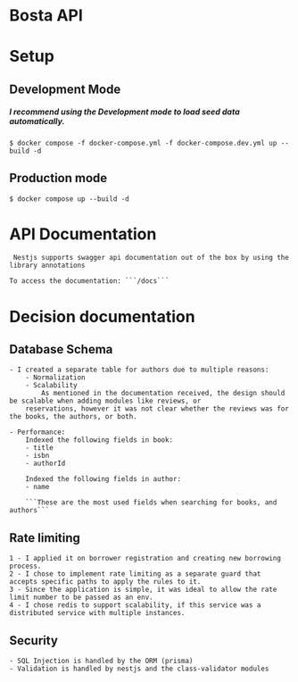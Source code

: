 # Bosta API


# Setup
## Development Mode

##### I recommend using the Development mode to load seed data automatically.
```$ docker compose -f docker-compose.yml -f docker-compose.dev.yml up --build -d```


## Production mode

```$ docker compose up --build -d```


# API Documentation
``` Nestjs supports swagger api documentation out of the box by using the library annotations```

    To access the documentation: ```/docs```


# Decision documentation

## Database Schema
    - I created a separate table for authors due to multiple reasons:
        - Normalization
        - Scalability
            As mentioned in the documentation received, the design should be scalable when adding modules like reviews, or 
        reservations, however it was not clear whether the reviews was for the books, the authors, or both.
    
    - Performance:
        Indexed the following fields in book:
        - title
        - isbn 
        - authorId

        Indexed the following fields in author:
        - name

        ```These are the most used fields when searching for books, and authors```
    

## Rate limiting
    1 - I applied it on borrower registration and creating new borrowing process.
    2 - I chose to implement rate limiting as a separate guard that accepts specific paths to apply the rules to it.
    3 - Since the application is simple, it was ideal to allow the rate limit number to be passed as an env.
    4 - I chose redis to support scalability, if this service was a distributed service with multiple instances.


## Security
    - SQL Injection is handled by the ORM (prisma)
    - Validation is handled by nestjs and the class-validator modules

